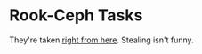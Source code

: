 # Rook-Ceph Tasks

They're taken [right from here](https://github.com/szinn/k8s-homelab/tree/main/talos). Stealing isn't funny.
